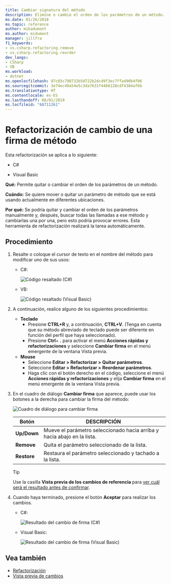 ```yaml
---
title: Cambiar signatura del método
description: Elimine o cambie el orden de los parámetros de un método. Haga clic con el botón derecho en el método, seleccione Acciones rápidas y refactorizaciones y, luego, Cambiar firma.
ms.date: 01/26/2018
ms.topic: reference
author: mikadumont
ms.author: midumont
manager: jillfra
f1_keywords:
- vs.csharp.refactoring.remove
- vs.csharp.refactoring.reorder
dev_langs:
- CSharp
- VB
ms.workload:
- dotnet
ms.openlocfilehash: 97c03c798732b5d722b2dc49f3ec7ffa490b4f06
ms.sourcegitcommit: 3e74ec49a54e5c3da7631f4466128cdf4384af6b
ms.translationtype: HT
ms.contentlocale: es-ES
ms.lasthandoff: 08/01/2019
ms.locfileid: "68711261"
---
```

# <a name="change-a-method-signature-refactoring"></a>Refactorización de cambio de una firma de método

Esta refactorización se aplica a lo siguiente:

- C#

- Visual Basic

**Qué:** Permite quitar o cambiar el orden de los parámetros de un método.

**Cuándo:** Se quiere mover o quitar un parámetro de método que se está usando actualmente en diferentes ubicaciones.

**Por qué:** Se podría quitar y cambiar el orden de los parámetros manualmente y, después, buscar todas las llamadas a ese método y cambiarlas una por una, pero esto podría provocar errores.  Esta herramienta de refactorización realizará la tarea automáticamente.

## <a name="how-to"></a>Procedimiento

1. Resalte o coloque el cursor de texto en el nombre del método para modificar uno de sus usos:

   - C#:

       ![Código resaltado (C#)](media/changesignature-highlight-cs.png)

   - VB:

       ![Código resaltado (Visual Basic)](media/changesignature-highlight-vb.png)

2. A continuación, realice alguno de los siguientes procedimientos:

   - **Teclado**
      - Presione **CTRL+R** y, a continuación, **CTRL+V**.  (Tenga en cuenta que su método abreviado de teclado puede ser diferente en función del perfil que haya seleccionado).
      - Presione **Ctrl**+ **.** para activar el menú **Acciones rápidas y refactorizaciones** y seleccione **Cambiar firma** en el menú emergente de la ventana Vista previa.
   - **Mouse**
      - Seleccione **Editar > Refactorizar > Quitar parámetros**.
      - Seleccione **Editar > Refactorizar > Reordenar parámetros**.
      - Haga clic con el botón derecho en el código, seleccione el menú **Acciones rápidas y refactorizaciones** y elija **Cambiar firma** en el menú emergente de la ventana Vista previa.

3. En el cuadro de diálogo **Cambiar firma** que aparece, puede usar los botones a la derecha para cambiar la firma del método:

   ![Cuadro de diálogo para cambiar firma](media/changesignature-dialog-cs.png)

   | Botón | DESCRIPCIÓN
   | ------ | ---
   | **Up/Down** | Mueve el parámetro seleccionado hacia arriba y hacia abajo en la lista.
   | **Remove** | Quita el parámetro seleccionado de la lista.
   | **Restore** | Restaura el parámetro seleccionado y tachado a la lista.

   > [!TIP]
   > Use la casilla **Vista previa de los cambios de referencia** para [ver cuál será el resultado antes de confirmar](../../ide/preview-changes.md).

4. Cuando haya terminado, presione el botón **Aceptar** para realizar los cambios.

   - C#:

      ![Resultado del cambio de firma (C#)](media/changesignature-result-cs.png)

   - Visual Basic:

      ![Resultado del cambio de firma (Visual Basic)](media/changesignature-result-vb.png)

## <a name="see-also"></a>Vea también

- [Refactorización](../refactoring-in-visual-studio.md)
- [Vista previa de cambios](../../ide/preview-changes.md)